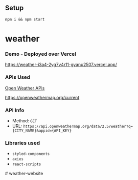 

## Setup

```
npm i && npm start
```
# weather


### Demo - Deployed over Vercel
https://weather-i3a4-2yg7v4r11-gyanu2507.vercel.app/

### APIs Used
[Open Weather APIs](https://openweathermap.org/)

https://openweathermap.org/current

### API Info
* Method: `GET`
* URL: `https://api.openweathermap.org/data/2.5/weather?q={CITY_NAME}&appid={API_KEY}`


### Libraries used
* `styled-components`
* `axios`
* `react-scripts`

#   w e a t h e r - w e b s i t e  
 